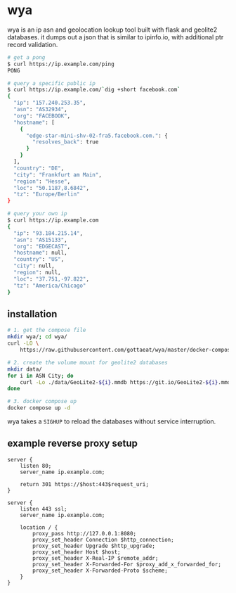# wya
wya is an ip asn and geolocation lookup tool built with flask and geolite2
databases. it dumps out a json that is similar to ipinfo.io, with additional ptr
record validation.

```sh
# get a pong
$ curl https://ip.example.com/ping
PONG

# query a specific public ip
$ curl https://ip.example.com/`dig +short facebook.com`
{
  "ip": "157.240.253.35",
  "asn": "AS32934",
  "org": "FACEBOOK",
  "hostname": [
    {
      "edge-star-mini-shv-02-fra5.facebook.com.": {
        "resolves_back": true
      }
    }
  ],
  "country": "DE",
  "city": "Frankfurt am Main",
  "region": "Hesse",
  "loc": "50.1187,8.6842",
  "tz": "Europe/Berlin"
}

# query your own ip
$ curl https://ip.example.com
{
  "ip": "93.184.215.14",
  "asn": "AS15133",
  "org": "EDGECAST",
  "hostname": null,
  "country": "US",
  "city": null,
  "region": null,
  "loc": "37.751,-97.822",
  "tz": "America/Chicago"
}
```

## installation
```sh
# 1. get the compose file
mkdir wya/; cd wya/
curl -LO \
    https://raw.githubusercontent.com/gottaeat/wya/master/docker-compose.yml

# 2. create the volume mount for geolite2 databases
mkdir data/
for i in ASN City; do
    curl -Lo ./data/GeoLite2-${i}.mmdb https://git.io/GeoLite2-${i}.mmdb
done

# 3. docker compose up
docker compose up -d
```

wya takes a `SIGHUP` to reload the databases without service interruption.

## example reverse proxy setup
```nginx
server {
    listen 80;
    server_name ip.example.com;

    return 301 https://$host:443$request_uri;
}

server {
    listen 443 ssl;
    server_name ip.example.com;

    location / {
        proxy_pass http://127.0.0.1:8080;
        proxy_set_header Connection $http_connection;
        proxy_set_header Upgrade $http_upgrade;
        proxy_set_header Host $host;
        proxy_set_header X-Real-IP $remote_addr;
        proxy_set_header X-Forwarded-For $proxy_add_x_forwarded_for;
        proxy_set_header X-Forwarded-Proto $scheme;
    }
}
```

